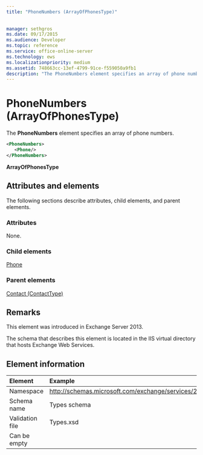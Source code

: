 ```yaml
---
title: "PhoneNumbers (ArrayOfPhonesType)"
 
 
manager: sethgros
ms.date: 09/17/2015
ms.audience: Developer
ms.topic: reference
ms.service: office-online-server
ms.technology: ews
ms.localizationpriority: medium
ms.assetid: 748663cc-13ef-4799-91ce-f559050a9fb1
description: "The PhoneNumbers element specifies an array of phone numbers."
---
```


# PhoneNumbers (ArrayOfPhonesType)

The **PhoneNumbers** element specifies an array of phone numbers. 
  
```XML
<PhoneNumbers>
   <Phone/>
</PhoneNumbers>
```

 **ArrayOfPhonesType**
## Attributes and elements

The following sections describe attributes, child elements, and parent elements.
  
### Attributes

None.
  
### Child elements

[Phone](phone.md)
  
### Parent elements

[Contact (ContactType)](contact-contacttype.md)
  
## Remarks

This element was introduced in Exchange Server 2013.
  
The schema that describes this element is located in the IIS virtual directory that hosts Exchange Web Services.
  
## Element information

|Element|Example|
|:-----|:-----|
|Namespace  <br/> |http://schemas.microsoft.com/exchange/services/2006/types  <br/> |
|Schema name  <br/> |Types schema  <br/> |
|Validation file  <br/> |Types.xsd  <br/> |
|Can be empty  <br/> ||
   

